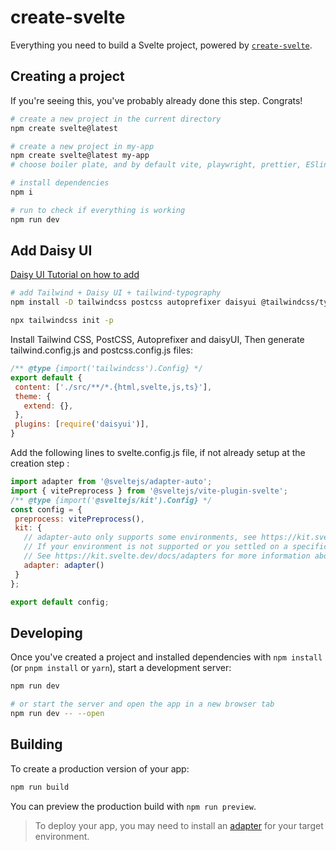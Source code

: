 # create-svelte

Everything you need to build a Svelte project, powered by [`create-svelte`](https://github.com/sveltejs/kit/tree/main/packages/create-svelte).

## Creating a project

If you're seeing this, you've probably already done this step. Congrats!

```bash
# create a new project in the current directory
npm create svelte@latest

# create a new project in my-app
npm create svelte@latest my-app
# choose boiler plate, and by default vite, playwright, prettier, ESlint

# install dependencies
npm i

# run to check if everything is working
npm run dev

```
## Add Daisy UI

[Daisy UI Tutorial on how to add](https://daisyui.com/blog/how-to-install-sveltekit-and-daisyui/)
```bash 
# add Tailwind + Daisy UI + tailwind-typography
npm install -D tailwindcss postcss autoprefixer daisyui @tailwindcss/typography
```
```bash
npx tailwindcss init -p
```

Install Tailwind CSS, PostCSS, Autoprefixer and daisyUI,
Then generate tailwind.config.js and postcss.config.js files:
```js
/** @type {import('tailwindcss').Config} */
export default {
 content: ['./src/**/*.{html,svelte,js,ts}'],
 theme: {
   extend: {},
 },
 plugins: [require('daisyui')],
}
```

Add the following lines to svelte.config.js file, if not already setup at the creation step :
```js
import adapter from '@sveltejs/adapter-auto';
import { vitePreprocess } from '@sveltejs/vite-plugin-svelte';
/** @type {import('@sveltejs/kit').Config} */
const config = {
 preprocess: vitePreprocess(),
 kit: {
   // adapter-auto only supports some environments, see https://kit.svelte.dev/docs/adapter-auto for a list.
   // If your environment is not supported or you settled on a specific environment, switch out the adapter.
   // See https://kit.svelte.dev/docs/adapters for more information about adapters.
   adapter: adapter()
 }
};

export default config;
```


## Developing

Once you've created a project and installed dependencies with `npm install` (or `pnpm install` or `yarn`), start a development server:

```bash
npm run dev

# or start the server and open the app in a new browser tab
npm run dev -- --open
```

## Building

To create a production version of your app:

```bash
npm run build
```

You can preview the production build with `npm run preview`.

> To deploy your app, you may need to install an [adapter](https://kit.svelte.dev/docs/adapters) for your target environment.
